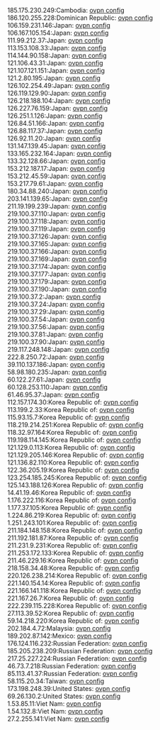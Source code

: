 185.175.230.249:Cambodia: [ovpn config](vpn/185_175_230_249.ovpn)  
186.120.255.228:Dominican Republic: [ovpn config](vpn/186_120_255_228.ovpn)  
106.159.231.146:Japan: [ovpn config](vpn/106_159_231_146.ovpn)  
106.167.105.154:Japan: [ovpn config](vpn/106_167_105_154.ovpn)  
111.99.212.37:Japan: [ovpn config](vpn/111_99_212_37.ovpn)  
113.153.108.33:Japan: [ovpn config](vpn/113_153_108_33.ovpn)  
114.144.90.158:Japan: [ovpn config](vpn/114_144_90_158.ovpn)  
121.106.43.31:Japan: [ovpn config](vpn/121_106_43_31.ovpn)  
121.107.121.151:Japan: [ovpn config](vpn/121_107_121_151.ovpn)  
121.2.80.195:Japan: [ovpn config](vpn/121_2_80_195.ovpn)  
126.102.254.49:Japan: [ovpn config](vpn/126_102_254_49.ovpn)  
126.119.129.90:Japan: [ovpn config](vpn/126_119_129_90.ovpn)  
126.218.188.104:Japan: [ovpn config](vpn/126_218_188_104.ovpn)  
126.227.76.159:Japan: [ovpn config](vpn/126_227_76_159.ovpn)  
126.251.1.126:Japan: [ovpn config](vpn/126_251_1_126.ovpn)  
126.84.51.166:Japan: [ovpn config](vpn/126_84_51_166.ovpn)  
126.88.117.37:Japan: [ovpn config](vpn/126_88_117_37.ovpn)  
126.92.11.20:Japan: [ovpn config](vpn/126_92_11_20.ovpn)  
131.147.139.45:Japan: [ovpn config](vpn/131_147_139_45.ovpn)  
133.165.232.164:Japan: [ovpn config](vpn/133_165_232_164.ovpn)  
133.32.128.66:Japan: [ovpn config](vpn/133_32_128_66.ovpn)  
153.212.187.17:Japan: [ovpn config](vpn/153_212_187_17.ovpn)  
153.212.45.59:Japan: [ovpn config](vpn/153_212_45_59.ovpn)  
153.217.79.61:Japan: [ovpn config](vpn/153_217_79_61.ovpn)  
180.34.88.240:Japan: [ovpn config](vpn/180_34_88_240.ovpn)  
203.141.139.65:Japan: [ovpn config](vpn/203_141_139_65.ovpn)  
211.19.199.239:Japan: [ovpn config](vpn/211_19_199_239.ovpn)  
219.100.37.110:Japan: [ovpn config](vpn/219_100_37_110.ovpn)  
219.100.37.118:Japan: [ovpn config](vpn/219_100_37_118.ovpn)  
219.100.37.119:Japan: [ovpn config](vpn/219_100_37_119.ovpn)  
219.100.37.126:Japan: [ovpn config](vpn/219_100_37_126.ovpn)  
219.100.37.165:Japan: [ovpn config](vpn/219_100_37_165.ovpn)  
219.100.37.166:Japan: [ovpn config](vpn/219_100_37_166.ovpn)  
219.100.37.169:Japan: [ovpn config](vpn/219_100_37_169.ovpn)  
219.100.37.174:Japan: [ovpn config](vpn/219_100_37_174.ovpn)  
219.100.37.177:Japan: [ovpn config](vpn/219_100_37_177.ovpn)  
219.100.37.179:Japan: [ovpn config](vpn/219_100_37_179.ovpn)  
219.100.37.190:Japan: [ovpn config](vpn/219_100_37_190.ovpn)  
219.100.37.2:Japan: [ovpn config](vpn/219_100_37_2.ovpn)  
219.100.37.24:Japan: [ovpn config](vpn/219_100_37_24.ovpn)  
219.100.37.29:Japan: [ovpn config](vpn/219_100_37_29.ovpn)  
219.100.37.54:Japan: [ovpn config](vpn/219_100_37_54.ovpn)  
219.100.37.56:Japan: [ovpn config](vpn/219_100_37_56.ovpn)  
219.100.37.81:Japan: [ovpn config](vpn/219_100_37_81.ovpn)  
219.100.37.90:Japan: [ovpn config](vpn/219_100_37_90.ovpn)  
219.117.248.148:Japan: [ovpn config](vpn/219_117_248_148.ovpn)  
222.8.250.72:Japan: [ovpn config](vpn/222_8_250_72.ovpn)  
39.110.137.186:Japan: [ovpn config](vpn/39_110_137_186.ovpn)  
58.98.180.235:Japan: [ovpn config](vpn/58_98_180_235.ovpn)  
60.122.27.61:Japan: [ovpn config](vpn/60_122_27_61.ovpn)  
60.128.253.110:Japan: [ovpn config](vpn/60_128_253_110.ovpn)  
61.46.95.37:Japan: [ovpn config](vpn/61_46_95_37.ovpn)  
112.157.174.30:Korea Republic of: [ovpn config](vpn/112_157_174_30.ovpn)  
113.199.2.33:Korea Republic of: [ovpn config](vpn/113_199_2_33.ovpn)  
115.93.15.7:Korea Republic of: [ovpn config](vpn/115_93_15_7.ovpn)  
118.219.214.251:Korea Republic of: [ovpn config](vpn/118_219_214_251.ovpn)  
118.32.97.164:Korea Republic of: [ovpn config](vpn/118_32_97_164.ovpn)  
119.198.114.145:Korea Republic of: [ovpn config](vpn/119_198_114_145.ovpn)  
121.129.0.113:Korea Republic of: [ovpn config](vpn/121_129_0_113.ovpn)  
121.129.205.146:Korea Republic of: [ovpn config](vpn/121_129_205_146.ovpn)  
121.136.82.110:Korea Republic of: [ovpn config](vpn/121_136_82_110.ovpn)  
122.36.205.19:Korea Republic of: [ovpn config](vpn/122_36_205_19.ovpn)  
123.254.185.245:Korea Republic of: [ovpn config](vpn/123_254_185_245.ovpn)  
125.143.188.126:Korea Republic of: [ovpn config](vpn/125_143_188_126.ovpn)  
14.41.19.46:Korea Republic of: [ovpn config](vpn/14_41_19_46.ovpn)  
1.176.222.116:Korea Republic of: [ovpn config](vpn/1_176_222_116.ovpn)  
1.177.37.105:Korea Republic of: [ovpn config](vpn/1_177_37_105.ovpn)  
1.224.86.219:Korea Republic of: [ovpn config](vpn/1_224_86_219.ovpn)  
1.251.243.101:Korea Republic of: [ovpn config](vpn/1_251_243_101.ovpn)  
211.184.148.158:Korea Republic of: [ovpn config](vpn/211_184_148_158.ovpn)  
211.192.181.87:Korea Republic of: [ovpn config](vpn/211_192_181_87.ovpn)  
211.231.9.231:Korea Republic of: [ovpn config](vpn/211_231_9_231.ovpn)  
211.253.172.133:Korea Republic of: [ovpn config](vpn/211_253_172_133.ovpn)  
211.46.229.16:Korea Republic of: [ovpn config](vpn/211_46_229_16.ovpn)  
218.158.34.48:Korea Republic of: [ovpn config](vpn/218_158_34_48.ovpn)  
220.126.238.214:Korea Republic of: [ovpn config](vpn/220_126_238_214.ovpn)  
221.140.154.14:Korea Republic of: [ovpn config](vpn/221_140_154_14.ovpn)  
221.166.141.118:Korea Republic of: [ovpn config](vpn/221_166_141_118.ovpn)  
221.167.26.7:Korea Republic of: [ovpn config](vpn/221_167_26_7.ovpn)  
222.239.115.228:Korea Republic of: [ovpn config](vpn/222_239_115_228.ovpn)  
27.113.39.52:Korea Republic of: [ovpn config](vpn/27_113_39_52.ovpn)  
59.14.218.220:Korea Republic of: [ovpn config](vpn/59_14_218_220.ovpn)  
202.184.4.72:Malaysia: [ovpn config](vpn/202_184_4_72.ovpn)  
189.202.87.142:Mexico: [ovpn config](vpn/189_202_87_142.ovpn)  
176.124.116.232:Russian Federation: [ovpn config](vpn/176_124_116_232.ovpn)  
185.205.238.209:Russian Federation: [ovpn config](vpn/185_205_238_209.ovpn)  
217.25.227.224:Russian Federation: [ovpn config](vpn/217_25_227_224.ovpn)  
46.73.7.218:Russian Federation: [ovpn config](vpn/46_73_7_218.ovpn)  
85.113.41.37:Russian Federation: [ovpn config](vpn/85_113_41_37.ovpn)  
58.115.20.34:Taiwan: [ovpn config](vpn/58_115_20_34.ovpn)  
173.198.248.39:United States: [ovpn config](vpn/173_198_248_39.ovpn)  
69.26.130.2:United States: [ovpn config](vpn/69_26_130_2.ovpn)  
1.53.85.11:Viet Nam: [ovpn config](vpn/1_53_85_11.ovpn)  
1.54.132.8:Viet Nam: [ovpn config](vpn/1_54_132_8.ovpn)  
27.2.255.141:Viet Nam: [ovpn config](vpn/27_2_255_141.ovpn)  
